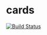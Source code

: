 cards
=====
[![Build Status](https://travis-ci.org/leonkunert/cards.png?branch=master)](https://travis-ci.org/leonkunert/cards.png?branch=master)
